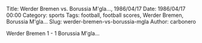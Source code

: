 Title: Werder Bremen vs. Borussia M'gla…, 1986/04/17
Date: 1986/04/17 00:00
Category: sports
Tags: football, football scores, Werder Bremen, Borussia M'gla…
Slug: werder-bremen-vs-borussia-mgla
Author: carbonero


Werder Bremen 1 - 1 Borussia M'gla…
